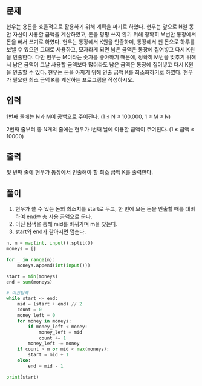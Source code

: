 ## 문제
현우는 용돈을 효율적으로 활용하기 위해 계획을 짜기로 하였다. 현우는 앞으로 N일 동안 자신이 사용할 금액을 계산하였고, 돈을 펑펑 쓰지 않기 위해 정확히 M번만 통장에서 돈을 빼서 쓰기로 하였다. 현우는 통장에서 K원을 인출하며, 통장에서 뺀 돈으로 하루를 보낼 수 있으면 그대로 사용하고, 모자라게 되면 남은 금액은 통장에 집어넣고 다시 K원을 인출한다. 다만 현우는 M이라는 숫자를 좋아하기 때문에, 정확히 M번을 맞추기 위해서 남은 금액이 그날 사용할 금액보다 많더라도 남은 금액은 통장에 집어넣고 다시 K원을 인출할 수 있다. 현우는 돈을 아끼기 위해 인출 금액 K를 최소화하기로 하였다. 현우가 필요한 최소 금액 K를 계산하는 프로그램을 작성하시오.

## 입력
1번째 줄에는 N과 M이 공백으로 주어진다. (1 ≤ N ≤ 100,000, 1 ≤ M ≤ N)

2번째 줄부터 총 N개의 줄에는 현우가 i번째 날에 이용할 금액이 주어진다. (1 ≤ 금액 ≤ 10000)

## 출력
첫 번째 줄에 현우가 통장에서 인출해야 할 최소 금액 K를 출력한다.

## 풀이
1. 현우가 쓸 수 있는 돈의 최소치를 start로 두고, 한 번에 모든 돈을 인출할 때를 대비하여 end는 총 사용 금액으로 둔다.
2. 이진 탐색을 통해 mid를 바꿔가며 m을 찾는다.
3. start와 end가 같아지면 멈춘다.

```python
n, m = map(int, input().split())
moneys = []

for _ in range(n):
    moneys.append(int(input()))

start = min(moneys)
end = sum(moneys)

# 이진탐색
while start <= end:
    mid = (start + end) // 2
    count = 0
    money_left = 0
    for money in moneys:
        if money_left < money:
            money_left = mid
            count += 1
        money_left -= money
    if count > m or mid < max(moneys):
        start = mid + 1
    else:
        end = mid - 1

print(start)
```
